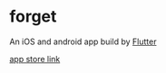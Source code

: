# forget

An iOS and android app build by [Flutter](https://flutter.io/docs)

[app store link](https://apps.apple.com/cn/app/forget-%E6%97%B6%E9%97%B4%E7%AE%A1%E7%90%86/id1448659423)
